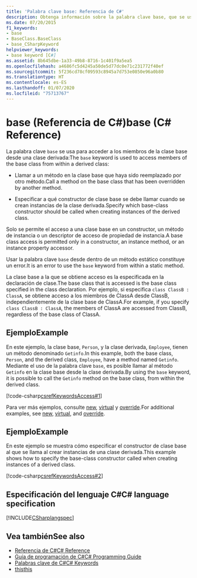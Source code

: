 ```yaml
---
title: 'Palabra clave base: Referencia de C#'
description: Obtenga información sobre la palabra clave base, que se usa para acceder a los miembros de la clase base desde una clase derivada en C#.
ms.date: 07/20/2015
f1_keywords:
- base
- BaseClass.BaseClass
- base_CSharpKeyword
helpviewer_keywords:
- base keyword [C#]
ms.assetid: 8b645dbe-1a33-49b8-8716-1c401f9a5ea5
ms.openlocfilehash: a4686fc5d4245a50de5d77dc0e71c231772f40ef
ms.sourcegitcommit: 5f236cd78cf09593c8945a7d753e0850e96a0b80
ms.translationtype: HT
ms.contentlocale: es-ES
ms.lasthandoff: 01/07/2020
ms.locfileid: "75713767"
---
```

# <a name="base-c-reference"></a><span data-ttu-id="85dc6-103">base (Referencia de C#)</span><span class="sxs-lookup"><span data-stu-id="85dc6-103">base (C# Reference)</span></span>

<span data-ttu-id="85dc6-104">La palabra clave `base` se usa para acceder a los miembros de la clase base desde una clase derivada:</span><span class="sxs-lookup"><span data-stu-id="85dc6-104">The `base` keyword is used to access members of the base class from within a derived class:</span></span>

- <span data-ttu-id="85dc6-105">Llamar a un método en la clase base que haya sido reemplazado por otro método.</span><span class="sxs-lookup"><span data-stu-id="85dc6-105">Call a method on the base class that has been overridden by another method.</span></span>

- <span data-ttu-id="85dc6-106">Especificar a qué constructor de clase base se debe llamar cuando se crean instancias de la clase derivada.</span><span class="sxs-lookup"><span data-stu-id="85dc6-106">Specify which base-class constructor should be called when creating instances of the derived class.</span></span>

<span data-ttu-id="85dc6-107">Solo se permite el acceso a una clase base en un constructor, un método de instancia o un descriptor de acceso de propiedad de instancia.</span><span class="sxs-lookup"><span data-stu-id="85dc6-107">A base class access is permitted only in a constructor, an instance method, or an instance property accessor.</span></span>

<span data-ttu-id="85dc6-108">Usar la palabra clave `base` desde dentro de un método estático constituye un error.</span><span class="sxs-lookup"><span data-stu-id="85dc6-108">It is an error to use the `base` keyword from within a static method.</span></span>

<span data-ttu-id="85dc6-109">La clase base a la que se obtiene acceso es la especificada en la declaración de clase.</span><span class="sxs-lookup"><span data-stu-id="85dc6-109">The base class that is accessed is the base class specified in the class declaration.</span></span> <span data-ttu-id="85dc6-110">Por ejemplo, si especifica `class ClassB : ClassA`, se obtiene acceso a los miembros de ClassA desde ClassB, independientemente de la clase base de ClassA.</span><span class="sxs-lookup"><span data-stu-id="85dc6-110">For example, if you specify `class ClassB : ClassA`, the members of ClassA are accessed from ClassB, regardless of the base class of ClassA.</span></span>

## <a name="example"></a><span data-ttu-id="85dc6-111">Ejemplo</span><span class="sxs-lookup"><span data-stu-id="85dc6-111">Example</span></span>

<span data-ttu-id="85dc6-112">En este ejemplo, la clase base, `Person`, y la clase derivada, `Employee`, tienen un método denominado `Getinfo`.</span><span class="sxs-lookup"><span data-stu-id="85dc6-112">In this example, both the base class, `Person`, and the derived class, `Employee`, have a method named `Getinfo`.</span></span> <span data-ttu-id="85dc6-113">Mediante el uso de la palabra clave `base`, es posible llamar al método `Getinfo` en la clase base desde la clase derivada.</span><span class="sxs-lookup"><span data-stu-id="85dc6-113">By using the `base` keyword, it is possible to call the `Getinfo` method on the base class, from within the derived class.</span></span>

[!code-csharp[csrefKeywordsAccess#1](~/samples/snippets/csharp/VS_Snippets_VBCSharp/csrefKeywordsAccess/CS/csrefKeywordsAccess.cs#1)]

<span data-ttu-id="85dc6-114">Para ver más ejemplos, consulte [new](new-modifier.md), [virtual](virtual.md) y [override](override.md).</span><span class="sxs-lookup"><span data-stu-id="85dc6-114">For additional examples, see [new](new-modifier.md), [virtual](virtual.md), and [override](override.md).</span></span>

## <a name="example"></a><span data-ttu-id="85dc6-115">Ejemplo</span><span class="sxs-lookup"><span data-stu-id="85dc6-115">Example</span></span>

<span data-ttu-id="85dc6-116">En este ejemplo se muestra cómo especificar el constructor de clase base al que se llama al crear instancias de una clase derivada.</span><span class="sxs-lookup"><span data-stu-id="85dc6-116">This example shows how to specify the base-class constructor called when creating instances of a derived class.</span></span>

[!code-csharp[csrefKeywordsAccess#2](~/samples/snippets/csharp/VS_Snippets_VBCSharp/csrefKeywordsAccess/CS/csrefKeywordsAccess.cs#2)]

## <a name="c-language-specification"></a><span data-ttu-id="85dc6-117">Especificación del lenguaje C#</span><span class="sxs-lookup"><span data-stu-id="85dc6-117">C# language specification</span></span>

[!INCLUDE[CSharplangspec](~/includes/csharplangspec-md.md)]

## <a name="see-also"></a><span data-ttu-id="85dc6-118">Vea también</span><span class="sxs-lookup"><span data-stu-id="85dc6-118">See also</span></span>

- [<span data-ttu-id="85dc6-119">Referencia de C#</span><span class="sxs-lookup"><span data-stu-id="85dc6-119">C# Reference</span></span>](../index.md)
- [<span data-ttu-id="85dc6-120">Guía de programación de C#</span><span class="sxs-lookup"><span data-stu-id="85dc6-120">C# Programming Guide</span></span>](../../programming-guide/index.md)
- [<span data-ttu-id="85dc6-121">Palabras clave de C#</span><span class="sxs-lookup"><span data-stu-id="85dc6-121">C# Keywords</span></span>](./index.md)
- [<span data-ttu-id="85dc6-122">this</span><span class="sxs-lookup"><span data-stu-id="85dc6-122">this</span></span>](./this.md)
